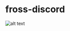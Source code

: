 # fross-discord

![alt text](https://cdn.discordapp.com/attachments/840605228034424855/854147927064444938/okay.PNG)
